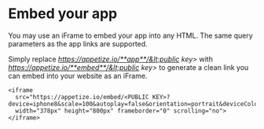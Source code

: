 # Embed your app

You may use an iFrame to embed your app into any HTML. The same query parameters as the app links are supported.

Simply replace _https://appetize.io/**app**/&lt;public key&gt;_ with _https://appetize.io/**embed**/&lt;public key&gt;_ to generate a clean link you can embed into your website as an iFrame. 

```markup
<iframe
  src="https://appetize.io/embed/<PUBLIC KEY>?device=iphone8&scale=100&autoplay=false&orientation=portrait&deviceColor=black"
  width="378px" height="800px" frameborder="0" scrolling="no"></iframe>
```

